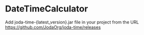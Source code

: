 # DateTimeCalculator

Add joda-time-{latest_version}.jar file in your project from the URL  
https://github.com/JodaOrg/joda-time/releases
